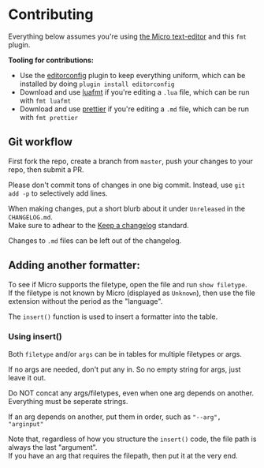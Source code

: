 # Contributing

Everything below assumes you're using
[the Micro text-editor](https://github.com/zyedidia/micro) and this `fmt`
plugin.

**Tooling for contributions:**

* Use the [editorconfig](http://editorconfig.org/) plugin to keep everything
  uniform, which can be installed by doing `plugin install editorconfig`
* Download and use [luafmt](https://github.com/trixnz/lua-fmt) if you're editing a `.lua`
  file, which can be run with `fmt luafmt`
* Download and use [prettier](https://github.com/prettier/prettier) if you're editing a `.md`
  file, which can be run with `fmt prettier`

## Git workflow

First fork the repo, create a branch from `master`, push your changes to your repo, then submit a PR.

Please don't commit tons of changes in one big commit. Instead, use `git add -p` to selectively add lines.

When making changes, put a short blurb about it under `Unreleased` in the `CHANGELOG.md`.  
Make sure to adhear to the [Keep a changelog](http://keepachangelog.com/en/1.0.0/) standard.

Changes to `.md` files can be left out of the changelog.

## Adding another formatter:

To see if Micro supports the filetype, open the file and run `show filetype`.  
If the filetype is not known by Micro (displayed as `Unknown`), then use the file extension without the period as the "language".

The `insert()` function is used to insert a formatter into the table.

### Using insert()

Both `filetype` and/or `args` can be in tables for multiple filetypes or args.

If no args are needed, don't put any in. So no empty string for args, just leave
it out.

Do NOT concat any args/filetypes, even when one arg depends on another.
Everything must be seperate strings.

If an arg depends on another, put them in order, such as `"--arg", "arginput"`

Note that, regardless of how you structure the `insert()` code, the file path is always the last "argument".  
If you have an arg that requires the filepath, then put it at the very end.
